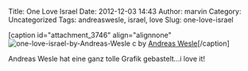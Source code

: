 Title: One Love Israel
Date: 2012-12-03 14:43
Author: marvin
Category: Uncategorized
Tags: andreaswesle, israel, love
Slug: one-love-israel

[caption id="attachment\_3746" align="alignnone"
![one-love-israel-by-Andreas-Wesle]({filename}/images/one-love-israel-by-Andreas-Wesle.jpg)
c by [Andreas Wesle](http://www.andreaswesle.de/)[/caption]

Andreas Wesle hat eine ganz tolle Grafik gebastelt...i love it!

